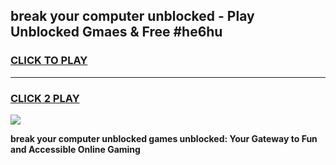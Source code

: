 
## break your computer unblocked - Play Unblocked Gmaes & Free #he6hu
<h3>
<a href="https://news.freeplayer.one?title=break_your_computer_unblocked&ref=24F">CLICK TO PLAY</a></h3>
<hr>

<h3>
<a href="https://news.freeplayer.one?title=break_your_computer_unblocked&ref=24F">CLICK 2 PLAY</a>
  
</h3>

<a href="https://news.freeplayer.one?title=break_your_computer_unblocked&ref=24F/"><img src="https://clearcache.store/games.png"></a>


**break your computer unblocked games unblocked: Your Gateway to Fun and Accessible Online Gaming**
